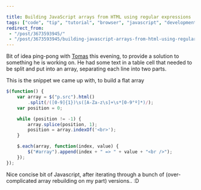 ```yaml
---

title: Building JavaScript arrays from HTML using regular expressions
tags: ["code", "tip", "tutorial", "browser", "javascript", "development"]
redirect_from:
 - "/post/3673593945/"
 - "/post/3673593945/building-javascript-arrays-from-html-using-regular/"
---
```


Bit of idea ping-pong with [Tomas](http://tmayr.com) this evening, to provide a solution to something he is working on. He had some text in a table cell that needed to be split and put into an array, separating each line into two parts.

<!-- more -->

This is the snippet we came up with, to build a flat array

```javascript
$(function() {
    var array = $("p.src").html()
        .split(/([0-9]{1})\s([A-Za-z\s]+\s*[0-9°º]*)/);
    var position = 0;

    while (position != -1) {
        array.splice(position, 1);
        position = array.indexOf('<br>');
    }

    $.each(array, function(index, value) {
        $("#array").append(index + " => " + value + "<br />");
    });
});
```

Nice concise bit of Javascript, after iterating through a bunch of (over-complicated array rebuilding on my part) versions.. :D
